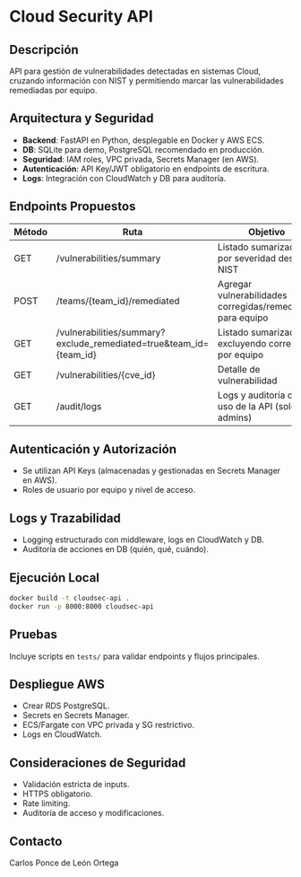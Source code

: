 # Cloud Security API

## Descripción
API para gestión de vulnerabilidades detectadas en sistemas Cloud, cruzando información con NIST y permitiendo marcar las vulnerabilidades remediadas por equipo.

## Arquitectura y Seguridad
- **Backend**: FastAPI en Python, desplegable en Docker y AWS ECS.
- **DB**: SQLite para demo, PostgreSQL recomendado en producción.
- **Seguridad**: IAM roles, VPC privada, Secrets Manager (en AWS).
- **Autenticación**: API Key/JWT obligatorio en endpoints de escritura.
- **Logs**: Integración con CloudWatch y DB para auditoría.

## Endpoints Propuestos

| Método | Ruta                                      | Objetivo                                                                 |
|--------|-------------------------------------------|-------------------------------------------------------------------------|
| GET    | /vulnerabilities/summary                  | Listado sumarizado por severidad desde NIST                             |
| POST   | /teams/{team_id}/remediated               | Agregar vulnerabilidades corregidas/remediadas para equipo              |
| GET    | /vulnerabilities/summary?exclude_remediated=true&team_id={team_id} | Listado sumarizado excluyendo corregidas por equipo                     |
| GET    | /vulnerabilities/{cve_id}                 | Detalle de vulnerabilidad                                               |
| GET    | /audit/logs                               | Logs y auditoría de uso de la API (solo admins)                         |

## Autenticación y Autorización
- Se utilizan API Keys (almacenadas y gestionadas en Secrets Manager en AWS).
- Roles de usuario por equipo y nivel de acceso.

## Logs y Trazabilidad
- Logging estructurado con middleware, logs en CloudWatch y DB.
- Auditoría de acciones en DB (quién, qué, cuándo).

## Ejecución Local
```bash
docker build -t cloudsec-api .
docker run -p 8000:8000 cloudsec-api
```

## Pruebas
Incluye scripts en `tests/` para validar endpoints y flujos principales.

## Despliegue AWS
- Crear RDS PostgreSQL.
- Secrets en Secrets Manager.
- ECS/Fargate con VPC privada y SG restrictivo.
- Logs en CloudWatch.

## Consideraciones de Seguridad
- Validación estricta de inputs.
- HTTPS obligatorio.
- Rate limiting.
- Auditoría de acceso y modificaciones.

## Contacto
Carlos Ponce de León Ortega
